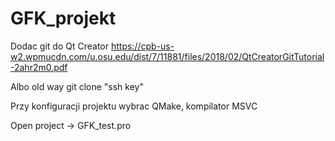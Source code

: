 # GFK_projekt
Dodac git do Qt Creator 
https://cpb-us-w2.wpmucdn.com/u.osu.edu/dist/7/11881/files/2018/02/QtCreatorGitTutorial-2ahr2m0.pdf

Albo old way
git clone "ssh key"
  
Przy konfiguracji projektu wybrac QMake, kompilator MSVC

Open project -> GFK_test.pro

  
